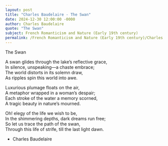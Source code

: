 ```yaml
---
layout: post
title: "Charles Baudelaire - The Swan"
date: 2024-12-30 12:00:00 -0000
author: Charles Baudelaire
quote: "The Swan"
subject: French Romanticism and Nature (Early 19th century)
permalink: /French Romanticism and Nature (Early 19th century)/Charles Baudelaire/Charles Baudelaire - The Swan
---
```


The Swan

A swan glides through the lake’s reflective grace,  
In silence, unspeaking—a chaste embrace;  
The world distorts in its solemn draw,  
As ripples spin this world into awe.

Luxurious plumage floats on the air,  
A metaphor wrapped in a woman’s despair;  
Each stroke of the water a memory scorned,  
A tragic beauty in nature’s mourned.

Oh! elegy of the life we wish to be,  
In the shimmering depths, dark dreams run free;  
So let us trace the path of the swan,  
Through this life of strife, till the last light dawn.

- Charles Baudelaire
